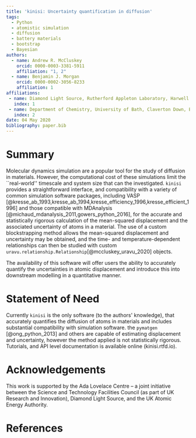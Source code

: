 ```yaml
---
title: 'kinisi: Uncertainty quantification in diffusion'
tags:
  - Python
  - atomistic simulation
  - diffusion
  - battery materials
  - bootstrap
  - Bayesian
authors:
  - name: Andrew R. McCluskey
    orcid: 0000-0003-3381-5911
    affiliation: "1, 2" 
  - name: Benjamin J. Morgan
    orcid: 0000-0002-3056-8233
    affiliation: 1
affiliations:
 - name: Diamond Light Source, Rutherford Appleton Laboratory, Harwell Science and Innovation Campus, Didcot, OX11 0DE, UK
   index: 1
 - name: Department of Chemistry, University of Bath, Claverton Down, Bath, BA2 7AY, UK
   index: 2
date: 04 May 2020
bibliography: paper.bib
---
```


# Summary

Molecular dynamics simulation are a popular tool for the study of diffusion in materials. 
However, the computational cost of these simulations limit the ``real-world'' timescale and system size that can the investigated. 
`kinisi` provides a straightforward interface, and compatibility with a variety of common simulation software packages, including VASP [@kresse_ab_1993,kresse_ab_1994,kresse_efficiency_1996,kresse_efficient_1996] and those compatible with MDAnalysis [@michaud_mdanalysis_2011,gowers_python_2016], for the accurate and statistically rigorous calculation of the mean-squared displacement and the associated uncertainty of atoms in a material.
The use of a custom blockstrapping method allows the mean-squared displacement and uncertainty may be obtained, and the time- and temperature-dependent relationships can then be studied with custom `uravu.relationship.Relationship`[@mccluskey_uravu_2020] objects.

The availability of this software will offer users the ability to accurately quantify the uncertainties in atomic displacement and introduce this into downstream modelling in a quantitative manner. 

# Statement of Need

Currently `kinisi` is the only software (to the authors' knowledge), that accurately quantifies the diffusion of atoms in materials and includes substantial compatibility with simulation software. 
the `pymatgen` [@ong_python_2013] and others are capable of estimating displacement and uncertainty, however the method applied is not statistically rigorous. 
Tutorials, and API level documentation is available online (kinisi.rtfd.io). 

# Acknowledgements

This work is supported by the Ada Lovelace Centre – a joint initiative between the Science and Technology Facilities Council (as part of UK Research and Innovation), Diamond Light Source, and the UK Atomic Energy Authority.

# References